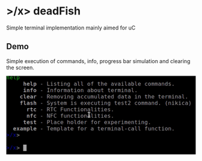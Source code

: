 # >/x> deadFish
Simple terminal implementation mainly aimed for uC

## Demo

Simple execution of commands, info, progress bar simulation and clearing the screen.

![Demo of the terminal run on uC](./.info/demo.gif)
